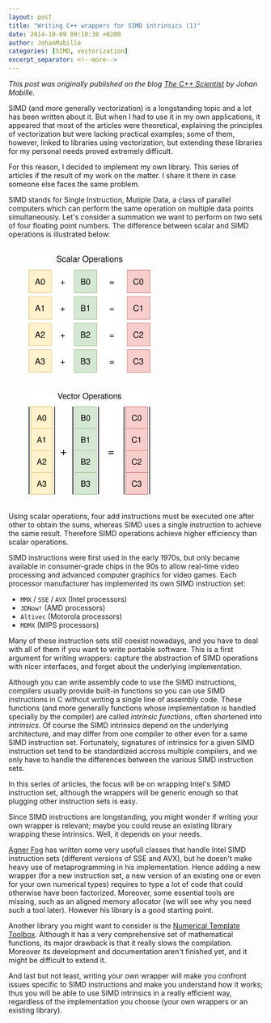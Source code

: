 ```yaml
---
layout: post
title: "Writing C++ wrappers for SIMD intrinsics (1)"
date: 2014-10-09 09:10:38 +0200
author: JohanMabille
categories: [SIMD, vectorization]
excerpt_separator: <!--more-->
---
```


*This post was originally published on the blog [The C++ Scientist](http://johanmabille.github.io/) by Johan Mabille.*

SIMD (and more generally vectorization) is a longstanding topic and a lot has been written about it. But
when I had to use it in my own applications, it appeared that most of the articles were theoretical,
explaining the principles of vectorization but were lacking practical examples; some of them, however, linked to
libraries using vectorization, but extending these libraries for my personal needs proved extremely difficult. 

For this reason, I decided to implement my own library. This series of articles if the result
of my work on the matter. I share it there in case someone else faces the same problem.

<!--more-->

SIMD stands for Single Instruction, Mutiple Data, a class of parallel computers which can perform
the same operation on multiple data points simultaneously. Let's consider a summation we want to perform
on two sets of four floating point numbers. The difference between scalar and SIMD operations is illustrated
below:

<div>
<img src="/assets/images/posts/Scalar.svg" alt="Scalar peration" style="display: inline-block; vertical-align: top; margin: 20px 40px; width: 240px">
<img src="/assets/images/posts/Vector.svg" alt="Vector peration" style="display: inline-block; vertical-align: top; margin: 20px 40px; width: 240px">
</div>

Using scalar operations, four add instructions must be executed one after other to obtain the sums, whereas
SIMD uses a single instruction to achieve the same result. Therefore SIMD operations achieve higher efficiency than
scalar operations.

SIMD instructions were first used in the early 1970s, but only became available in consumer-grade chips in the
90s to allow real-time video processing and advanced computer graphics for video games. Each processor manufacturer
has implemented its own SIMD instruction set:

- `MMX` / `SSE` / `AVX` (Intel processors)
- `3DNow!` (AMD processors)
- `Altivec` (Motorola processors)
- `MDMX` (MIPS processors)

Many of these instruction sets still coexist nowadays, and you have to deal with all of them if you want to write portable
software. This is a first argument for writing wrappers: capture the abstraction of SIMD operations with nicer interfaces,
and forget about the underlying implementation.

Although you can write assembly code to use the SIMD instructions, compilers usually provide built-in functions so you
can use SIMD instructions in C without writing a single line of assembly code. These functions (and more generally functions
whose implementation is handled specially by the compiler) are called *intrinsic functions*, often shortened into *intrinsics*.
Of course the SIMD intrinsics depend on the underlying architecture, and may differ from one compiler to other even for a
same SIMD instruction set. Fortunately, signatures of intrinsics for a given SIMD instruction set tend to be standardized
accross multiple compilers, and we only have to handle the differences between the various SIMD instruction sets.

In this series of articles, the focus will be on wrapping Intel's SIMD instruction set, although the wrappers will be generic
enough so that plugging other instruction sets is easy.

Since SIMD instructions are longstanding, you might wonder if writing your own wrapper is relevant; maybe you could reuse
an existing library wrapping these intrinsics. Well, it depends on your needs.

[Agner Fog](http://www.agner.org/optimize/#vectorclass) has written some very usefull classes that handle Intel SIMD
instruction sets (different versions of SSE and AVX), but he doesn't make heavy use of metaprogramming in his
implementation. Hence adding a new wrapper (for a new instruction set, a new version of an existing one or even for
your own numerical types)  requires to type a lot of code that could otherwise have been factorized. Moreover, some essential
tools are missing, such as an aligned memory allocator (we will see why you need such a tool later). However his library is
a good starting point.

Another library you might want to consider is the [Numerical Template Toolbox](https://github.com/MetaScale/nt2).
Although it has a very comprehensive set of mathematical functions, its major drawback is that it really slows the
compilation. Moreover its development and documentation aren't finished yet, and it might be difficult to extend it.

And last but not least, writing your own wrapper will make you confront issues specific to SIMD instructions
and make you understand how it works; thus you will be able to use SIMD intrinsics in a really efficient way, regardless
of the implementation you choose (your own wrappers or an existing library).

